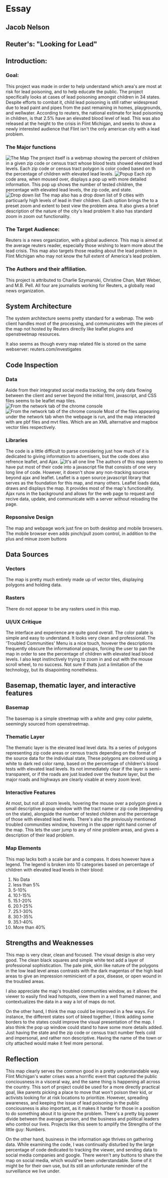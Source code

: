 # Essay
## Jacob Nelson

## Reuter's: "Looking for Lead"

## Introduction:

### Goal:

This project was made in order to help understand which area's are most at risk for lead poisoning, and to help educate the public. The project specifically looks at cases of lead poisoning amongst children in 34 states. Despite efforts to combat it, child lead poisoning is still rather widespread due to lead paint and pipes from the past remaining in homes, playgrounds, and wellwater. According to reuters, the national estimate for lead poisoning in children, is that 2.5% have an elevated blood level of lead.
This was also released at the height to the crisis in Flint Michigan, and seeks to show a newly interested audience that Flint isn't the only american city with a lead problem.

### The Major functions

![The Map](/img/map.png)
The project itself is a webmap showing the percent of children in a given zip code or census tract whose blood tests showed elevated lead levels. Each zip code or census tract polygon is color coded based on th the percentage of children with elevated lead levels.
![Popup](/img/map2.png)
Each zip code area, when moused over, displays a pop up with more detailed information. This pop up shows the number of tested children, the percentage with elevated lead levels, the zip code, and state.
![Drop down list](/img/map3.png)
The map also has a drop down list of 9 cities with particuarly high levels of lead in their children.
Each option brings the to a preset zoom and extent to best view the problem area.
It also gives a brief description of the nature of the city's lead problem
It also has standard zoom in zoom out functionality.

### The Target Audience:
Reuters is a news organization, with a global audience. This map is aimed at the average reuters reader, especially those wishing to learn more about the lead crisis. This map also targets those reading about the lead problem in Flint Michigan who may not know the full extent of America's lead problem.

### The Authors and their affiliation.
This project is attributed to Charlie Szymanski, Christine Chan, Matt Weber, and  M.B. Pell.
All four  are journalists working for Reuters, a globally read news organization.

## System Architecture
The system architecture seems pretty standard for a webmap. The web client handles most of the processing, and communicates with the pieces of the map not hosted by Reuters directly like leaflet plugins and openstreetmap resources.

It also seems as though every map related file is stored on the same webserver: reuters.com/investigates

## Code Inspection

### Data
Aside from their integrated social media tracking, the only data flowing between the client and server beyond the initial html, javascript, and CSS files seems to be leaflet map tiles.
![From the network tab of the chrome console](/img/code.png)
![From the network tab of the chrome console](/img/code2.png)
Most of the files appearing under the network tab when the webpage is run, and the map interacted with are pbf files and mvt files. Which are an XML alternative and mapbox vector tiles respectively.

### Libraries
The code is a little difficult to parse considering just how much of it is dedicated to giving information to advertisers, but the code does also refrence leaflet, and Ajax.
![It's all one line](/img/code2.png)
The authors of this map seem to have put most of their code into a javascript file that consists of one very long line of code.
However, it doesn't show any non-tracking sources beyond ajax and leaflet.
Leaflet is a open source javascript library that serves as the foundation for this map, and many others.
Leaflet loads data, draws and displays the map. It provides most of the map's functionality.
Ajax runs in the background and allows for the web page to request and recive data, update, and communicate with a server without reloading the page.

### Repsonsive Design
The map and webpage work just fine on both desktop and mobile browsers. The mobile browser even adds pinch/pull zoom control, in addition to the plus and minue zoom buttons

## Data Sources

### Vectors
The map is pretty much entirely made up of vector tiles, displaying polygons and holding data.
### Rasters
There do not appear to be any rasters used in this map.

### UI/UX Critique
The interface and experience are quite good overall. The color palate is simple and easy to understand.
It looks very clean and professional.
The 'Troubled Communities' Menu is a nice touch, hovever the descriptions frequently obscure the informational popups, forcing the user to pan the map in order to see the percentage of children with elevated lead blood levels.
I also kept instinctively trying to zoom in and out with the mouse scroll wheel, to no success. Not sure if thats just a limitation of the technology, but its disapointing nonetheless.

## Basemap, thematic layer, and interactive features

### Basemap
The basemap is a simple streetmap with a white and grey color palette, seemingly sourced from openstreetmap.

### Thematic Layer
The thematic layer is the elevated lead level data. Its a series of polygons representing zip code areas or census tracts depending on the format of the source data for the individual state,
These polygons are colored using a white to dark red color ramp, based on the percentage of children's blood tests with elevated lead levels.
Its not immediately clear if the layer is semi-transparent, or if the roads are just loaded over the feature layer, but the major roads and highways are clearly visable at every zoom level.

### Interactive Features
At most, but not all zoom levels, hovering the mouse over a polygon gives a small descriptive popup window with the tract name or zip code (depending on the state), alongside the number of tested children and the percentage of those with elevated lead levels.
There's also the previously mentioned troubled communities window, hovering in the upper right hand corner of the map. This lets the user jump to any of nine problem areas, and gives a description of their lead problem.

### Map Elements
This map lacks both a scale bar and a compass. It does however have a legend.
The legend is broken into 10 categories based on percentage of children with elevated lead levels in their blood:

1. No Data
2. less than 5%
3. 5-10%
4. 10.1-15%
5. 15.1-20%
6. 20.1-25%
7. 25.1-30%
8. 30.1-35%
9. 35.1-40%
10. More than 40%

## Strengths and Weaknesses
This map is very clear, clean and focused. The visual design is also very good. The clean black squares and simple white text add a layer of professional sophistication. The pale pink, skin like nature of the polygons in the low lead level areas contrasts with the dark magentas of the high lead areas to give an impression reminicient of a pox, disease, or open wound in the troubled areas.

I also appreciate the map's troubled communities window, as it allows the viewer to easily find lead hotspots, view them in a well framed manner, and contextualizes the data in a way a lot of maps do not.

On the other hand, I think the map could be improved in a few ways. For instance, the different states sort of bleed together, I think adding some borders to the states could improve the visual presentation of the map.
I also think the pop up window could stand to have some more details added. Just having the state and the zip code or census tract number feels cold and impersonal, and rather non descriptive. Having the name of the town or city attached would make it feel more personal.


## Reflection
This map clearly serves the common good in a pretty understandable way. Flint Michigan's water crises was a horrific event that captured the public conciousness in a visceral way, and the same thing is happening all across the country. This sort of project could be used for a more directly practical goal, like parents picking a place to move that won't poison their kid, or activists looking for at risk locations to prioritize. However, spreading awareness, and keeping the issue of lead poisoning in the public conciousness is also important, as it makes it harder for those in a position to do something about it to ignore the problem.
There's a pretty big power divide between the average person, and the business and political leaders who control our lives. Projects like this seem to amplify the Strengths of the little guy: Numbers.

On the other hand, business in the information age thrives on gathering data. While examining the code, I was continually disturbed by the large percentage of code dedicated to tracking the viewer, and sending data to social media companies and google. There weren't any buttons to share the map on social media, which would've been understandable. Some of it might be for their own use, but its still an unfortunate reminder of the surveillance we live under.
